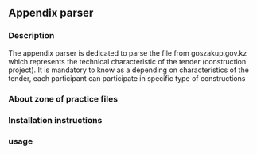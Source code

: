 ## Appendix parser

### Description

The appendix parser is dedicated to parse the file from goszakup.gov.kz which represents the technical characteristic of the tender (construction project). It is mandatory to know as a depending on characteristics of the tender, each participant can participate in specific type of constructions



### About zone of practice files



### Installation instructions



### usage